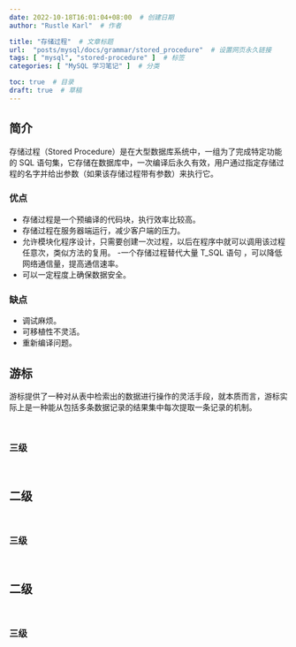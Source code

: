 ```yaml
---
date: 2022-10-18T16:01:04+08:00  # 创建日期
author: "Rustle Karl"  # 作者

title: "存储过程"  # 文章标题
url:  "posts/mysql/docs/grammar/stored_procedure"  # 设置网页永久链接
tags: [ "mysql", "stored-procedure" ]  # 标签
categories: [ "MySQL 学习笔记" ]  # 分类

toc: true  # 目录
draft: true  # 草稿
---
```


## 简介

存储过程（Stored Procedure）是在大型数据库系统中，一组为了完成特定功能的 SQL 语句集，它存储在数据库中，一次编译后永久有效，用户通过指定存储过程的名字并给出参数（如果该存储过程带有参数）来执行它。

### 优点

- 存储过程是一个预编译的代码块，执行效率比较高。
- 存储过程在服务器端运行，减少客户端的压力。
- 允许模块化程序设计，只需要创建一次过程，以后在程序中就可以调用该过程任意次，类似方法的复用。
-一个存储过程替代大量 T_SQL 语句 ，可以降低网络通信量，提高通信速率。
- 可以一定程度上确保数据安全。

### 缺点

- 调试麻烦。
- 可移植性不灵活。
- 重新编译问题。

## 游标

游标提供了一种对从表中检索出的数据进行操作的灵活手段，就本质而言，游标实际上是一种能从包括多条数据记录的结果集中每次提取一条记录的机制。

```bash

```

```sql

```

### 三级

```bash

```

```sql

```


## 二级

```bash

```

```sql

```

### 三级

```bash

```

```sql

```


## 二级

```bash

```

```sql

```

### 三级

```bash

```

```sql

```
